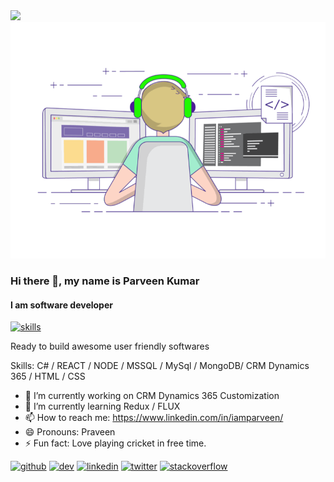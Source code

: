 <img src="https://i.stack.imgur.com/YfCOa.gif" />
<img src="https://raw.githubusercontent.com/devSouvik/devSouvik/master/gif3.gif" />

### Hi there 👋, my name is Parveen Kumar
#### I am software developer
[<img src='https://github-readme-stats.vercel.app/api/top-langs/?username=praveent696&layout=compact' alt='skills' height='200'>](https://github-readme-stats.vercel.app/api/top-langs/?username=praveent696&layout=compact) 


Ready to build awesome user friendly softwares

Skills: C# / REACT / NODE / MSSQL / MySql / MongoDB/ CRM Dynamics 365 / HTML / CSS

- 🔭 I’m currently working on CRM Dynamics 365 Customization  
- 🌱 I’m currently learning Redux  / FLUX 
- 📫 How to reach me: https://www.linkedin.com/in/iamparveen/ 
- 😄 Pronouns: Praveen 
- ⚡ Fun fact: Love playing cricket in free time. 


[<img src='https://cdn.jsdelivr.net/npm/simple-icons@3.0.1/icons/github.svg' alt='github' height='40'>](https://github.com/praveent696)  [<img src='https://cdn.jsdelivr.net/npm/simple-icons@3.0.1/icons/dev-dot-to.svg' alt='dev' height='40'>](https://dev.to/@praveent696)  [<img src='https://cdn.jsdelivr.net/npm/simple-icons@3.0.1/icons/linkedin.svg' alt='linkedin' height='40'>](https://www.linkedin.com/in/iamparveen/)  [<img src='https://cdn.jsdelivr.net/npm/simple-icons@3.0.1/icons/twitter.svg' alt='twitter' height='40'>](https://twitter.com/praveent696)  [<img src='https://cdn.jsdelivr.net/npm/simple-icons@3.0.1/icons/stackoverflow.svg' alt='stackoverflow' height='40'>](https://stackoverflow.com/users/5528943/parveen-kumar)  
